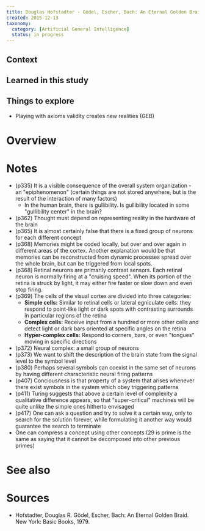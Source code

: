 ```yaml
---
title: Douglas Hofstadter - Gödel, Escher, Bach: An Eternal Golden Braid
created: 2015-12-13
taxonomy:
  category: [Artificial General Intelligence]
  status: in progress
---
```


## Context

## Learned in this study

## Things to explore

* Playing with axioms validity creates new realities (GEB)

# Overview

# Notes

* (p335) It is a visible consequence of the overall system organization - an "epiphenomenon" (certain things are not stored anywhere, but is the result of the interaction of many factors)
	* In the human brain, there is gullibility. Is gullibility located in some "gullibility center" in the brain?
* (p362) Thought must depend on representing reality in the hardware of the brain
* (p365) It is almost certainly false that there is a fixed group of neurons for each different concept
* (p368) Memories might be coded locally, but over and over again in different areas of the cortex. Another explanation would be that memories can be reconstructed from dynamic processes spread over the whole brain, but can be triggered from local spots.
* (p368) Retinal neurons are primarily contrast sensors. Each retinal neuron is normally firing at a "cruising speed". When its portion of the retina is struck by light, it may either fire faster or slow down and even stop firing.
* (p369) The cells of the visual cortex are divided into three categories:
	* **Simple cells:** Similar to retinal cells or lateral egniculate cells: they respond to point-like light or dark spots with contrasting surrounds in particular regions of the retina
	* **Complex cells:** Receive input from a hundred or more other cells and detect light or dark bars oriented at specific angles on the retina
	* **Hyper-complex cells:** Respond to corners, bars, or even "tongues" moving in specific directions
* (p372) Neural complex: a small group of neurons
* (p373) We want to shift the description of the brain state from the signal level to the symbol level
* (p380) Perhaps several symbols can coexist in the same set of neurons by having different characteristic neural firing patterns
* (p407) Conciousness is that property of a system that arises whenever there exist symbols in the system which obey triggering patterns
* (p411) Turing suggests that above a certain level of complexity a qualitative difference appears, so that "super-critical" machines will be quite unlike the simple ones hitherto envisaged
* (p417) One can ask a question and try to solve it a certain way, only to search for the solution forever, while formulating it another way would guarantee the search to terminate
* One can compress a concept using other concepts (29 is prime is the same as saying that it cannot be decomposed into other previous primes)

# See also

# Sources

* Hofstadter, Douglas R. Gödel, Escher, Bach: An Eternal Golden Braid. New York: Basic Books, 1979.